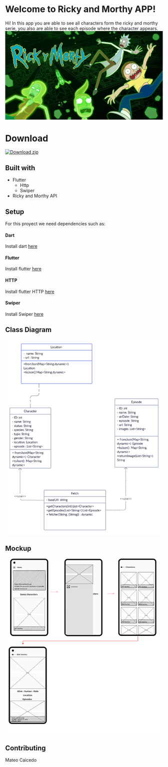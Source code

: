 # Welcome to Ricky and Morthy APP!

 Hi! In this app you are able to see all characters form the ricky and morthy serie, you also are able to see each episode where the character appears.
<img src="assets/header.jpg" alt="Pic"/>

# Download
[![Download zip](https://custom-icon-badges.herokuapp.com/badge/-Download-blue?style=for-the-badge&logo=download&logoColor=white "Download zip")](https://github.com/MateoCaicedoW/RickyMorthyAPI---Flutter/releases/download/v1.0.0/app-release.apk)

## Built with

- Flutter
	- Http
	- Swiper
- Ricky and Morthy API

## Setup

For this proyect we need dependencies such as:

#### Dart
Install dart [here](https://dart.dev/get-dart/)
#### Flutter
Install flutter [here](https://docs.flutter.dev/get-started/install)
#### HTTP
Install flutter HTTP [here](https://pub.dev/packages/http)
#### Swiper
Install Swiper [here](https://pub.dev/packages/card_swiper/install)

## Class Diagram
<img src="assets/class_diagram.png" alt="Diagram"/>


## Mockup
<img src="assets/wireframe.png" alt="Mockup"/>

## Contributing
Mateo Caicedo